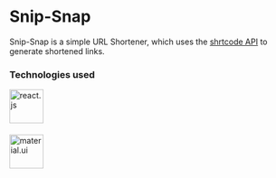 # Snip-Snap

Snip-Snap is a simple URL Shortener, which uses the [shrtcode API](https://shrtco.de/docs/) to generate shortened links. 

### Technologies used

<p align="left">
    <a href="https://reactjs.org/" target="_blank">
        <img src="https://uxwing.com/wp-content/themes/uxwing/download/10-brands-and-social-media/react-js.svg" alt="react.js" width="60" height="60"/>
		<h4>
		</h4>
		<a href="https://mui.com/" target="_blank">
        <img src="https://cdn.worldvectorlogo.com/logos/material-ui.svg" alt="material.ui" width="60" height="60"/></a>
	</p>
